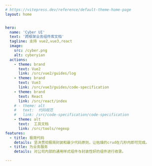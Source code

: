 ```yaml
---
# https://vitepress.dev/reference/default-theme-home-page
layout: home


hero:
  name: 'Cyber UI'
  text: '跨框架业务组件库文档'
  tagline: 支持 vue2,vue3,react
  image:
    src: /cyber.png
    alt: cyberyian
  actions:
    - theme: brand
      text: Vue2
      link: /src/vue2/guides/log
    - theme: brand
      text: Vue3
      link: /src/vue3/guides/code-specification
    - theme: brand
      text: React
      link: /src/react/index
    # - theme: alt
    #   text:  代码规范
    #   link: /src/code-specification/code-specification
    - theme: alt
      text:  工具文档
      link: /src/tools/regexp
features:
  - title: 极简代码
    details: 坚决贯彻极简封装和最少代码原则，让枯燥的crud在几秒内即可完成。
  - title: 为业务服务
    details: 对公司内部的通用样式组件与封装性好的组件进行收录。

---
```

